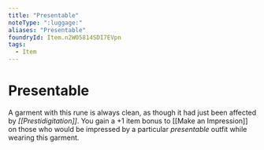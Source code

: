 ```yaml
---
title: "Presentable"
noteType: ":luggage:"
aliases: "Presentable"
foundryId: Item.n2WO5814SDI7EVpn
tags:
  - Item
---
```


# Presentable

A garment with this rune is always clean, as though it had just been affected by _[[Prestidigitation]]_. You gain a +1 item bonus to [[Make an Impression]] on those who would be impressed by a particular _presentable_ outfit while wearing this garment.
